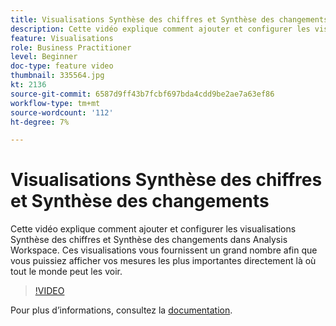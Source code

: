 ```yaml
---
title: Visualisations Synthèse des chiffres et Synthèse des changements
description: Cette vidéo explique comment ajouter et configurer les visualisations Synthèse des chiffres et Synthèse des changements dans Analysis Workspace. Ces visualisations vous fournissent un grand nombre afin que vous puissiez afficher vos mesures les plus importantes directement là où tout le monde peut les voir.
feature: Visualisations
role: Business Practitioner
level: Beginner
doc-type: feature video
thumbnail: 335564.jpg
kt: 2136
source-git-commit: 6587d9ff43b7fcbf697bda4cdd9be2ae7a63ef86
workflow-type: tm+mt
source-wordcount: '112'
ht-degree: 7%

---
```



# Visualisations Synthèse des chiffres et Synthèse des changements

Cette vidéo explique comment ajouter et configurer les visualisations Synthèse des chiffres et Synthèse des changements dans Analysis Workspace. Ces visualisations vous fournissent un grand nombre afin que vous puissiez afficher vos mesures les plus importantes directement là où tout le monde peut les voir.

>[!VIDEO](https://video.tv.adobe.com/v/335564/?quality=12&learn=on)

Pour plus dʼinformations, consultez la [documentation](https://experienceleague.adobe.com/docs/analytics/analyze/analysis-workspace/visualizations/summary-number-change.html).
